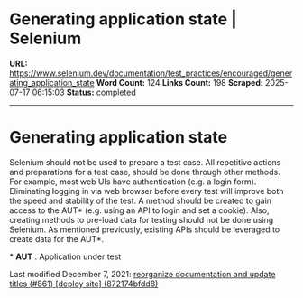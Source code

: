 # Generating application state | Selenium

**URL:** https://www.selenium.dev/documentation/test_practices/encouraged/generating_application_state
**Word Count:** 124
**Links Count:** 198
**Scraped:** 2025-07-17 06:15:03
**Status:** completed

---

# Generating application state

Selenium should not be used to prepare a test case. All repetitive actions and preparations for a test case, should be done through other methods. For example, most web UIs have authentication \(e.g. a login form\). Eliminating logging in via web browser before every test will improve both the speed and stability of the test. A method should be created to gain access to the AUT\* \(e.g. using an API to login and set a cookie\). Also, creating methods to pre-load data for testing should not be done using Selenium. As mentioned previously, existing APIs should be leveraged to create data for the AUT\*.

\* **AUT** : Application under test

Last modified December 7, 2021: [reorganize documentation and update titles \(\#861\) \[deploy site\] \(872174bfdd8\)](https://github.com/SeleniumHQ/seleniumhq.github.io/commit/872174bfdd83abf0446f796914acf3e875eeddc6)